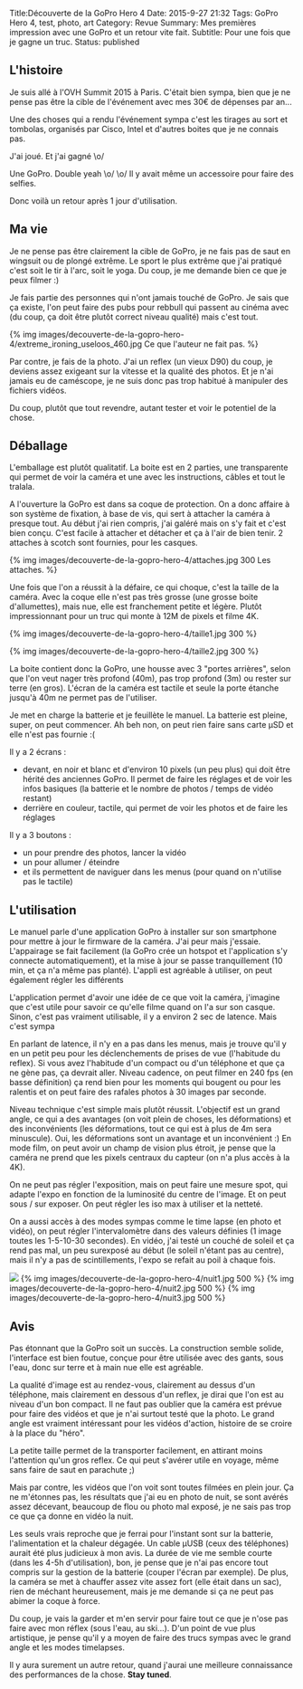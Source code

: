 Title:Découverte de la GoPro Hero 4
Date: 2015-9-27 21:32
Tags: GoPro Hero 4, test, photo, art
Category: Revue
Summary: Mes premières impression avec une GoPro et un retour vite fait.
Subtitle: Pour une fois que je gagne un truc.
Status: published

## L'histoire

Je suis allé à l'OVH Summit 2015 à Paris. C'était bien sympa, bien que je ne pense pas être la cible de l'événement avec mes 30€ de dépenses par an...

Une des choses qui a rendu l'événement sympa c'est les tirages au sort et tombolas, organisés par Cisco, Intel et d'autres boites que je ne connais pas.

J'ai joué. Et j'ai gagné \o/

Une GoPro. Double yeah \o/ \o/ Il y avait même un accessoire pour faire des selfies.

Donc voilà un retour après 1 jour d'utilisation.

## Ma vie

Je ne pense pas être clairement la cible de GoPro, je ne fais pas de saut en wingsuit ou de plongé extrême. Le sport le plus extrême que j'ai pratiqué c'est soit le tir à l'arc, soit le yoga. Du coup, je me demande bien ce que je peux filmer :)

Je fais partie des personnes qui n'ont jamais touché de GoPro. Je sais que ça existe, l'on peut faire des pubs pour rebbull qui passent au cinéma avec (du coup, ça doit être plutôt correct niveau qualité) mais c'est tout.

{% img images/decouverte-de-la-gopro-hero-4/extreme_ironing_useloos_460.jpg Ce que l'auteur ne fait pas. %}

Par contre, je fais de la photo. J'ai un reflex (un vieux D90) du coup, je deviens assez exigeant sur la vitesse et la qualité des photos. Et je n'ai jamais eu de caméscope, je ne suis donc pas trop habitué à manipuler des fichiers vidéos.

Du coup, plutôt que tout revendre, autant tester et voir le potentiel de la chose.

## Déballage

L'emballage est plutôt qualitatif. La boite est en 2 parties, une transparente qui permet de voir la caméra et une avec les instructions, câbles et tout le tralala.

A l'ouverture la GoPro est dans sa coque de protection. On a donc affaire à son système de fixation, à base de vis, qui sert à attacher la caméra à presque tout. Au début j'ai rien compris, j'ai galéré mais on s'y fait et c'est bien conçu. C'est facile à attacher et détacher et ça à l'air de bien tenir. 2 attaches à scotch sont fournies, pour les casques.

{% img images/decouverte-de-la-gopro-hero-4/attaches.jpg 300 Les attaches. %}


Une fois que l'on a réussit à la défaire, ce qui choque, c'est la taille de la caméra. Avec la coque elle n'est pas très grosse (une grosse boite d'allumettes), mais nue, elle est franchement petite et légère. Plutôt impressionnant pour un truc qui monte à 12M de pixels et filme 4K.

{% img images/decouverte-de-la-gopro-hero-4/taille1.jpg 300 %}

{% img images/decouverte-de-la-gopro-hero-4/taille2.jpg 300 %}


La boite contient donc la GoPro, une housse avec 3 "portes arrières", selon que l'on veut nager très profond (40m), pas trop profond (3m) ou rester sur terre (en gros). L'écran de la caméra est tactile et seule la porte étanche jusqu'à 40m ne permet pas de l'utiliser.

Je met en charge la batterie et je feuillète le manuel. La batterie est pleine, super, on peut commencer. Ah beh non, on peut rien faire sans carte µSD et elle n'est pas fournie :(

Il y a 2 écrans :

* devant, en noir et blanc et d'environ 10 pixels (un peu plus) qui doit être hérité des anciennes GoPro. Il permet de faire les réglages et de voir les infos basiques (la batterie et le nombre de photos / temps de vidéo restant)
* derrière en couleur, tactile, qui permet de voir les photos et de faire les réglages

Il y a 3 boutons :

* un pour prendre des photos, lancer la vidéo
* un pour allumer / éteindre
* et ils permettent de naviguer dans les menus (pour quand on n'utilise pas le tactile)

## L'utilisation

Le manuel parle d'une application GoPro à installer sur son smartphone pour mettre à jour le firmware de la caméra. J'ai peur mais j'essaie. L'appairage se fait facilement (la GoPro crée un hotspot et l'application s'y connecte automatiquement), et la mise à jour se passe tranquillement (10 min, et ça n'a même pas planté). L'appli est agréable à utiliser, on peut également régler les différents

L'application permet d'avoir une idée de ce que voit la caméra, j'imagine que c'est utile pour savoir ce qu'elle filme quand on l'a sur son casque. Sinon, c'est pas vraiment utilisable, il y a environ 2 sec de latence. Mais c'est sympa

En parlant de latence, il n'y en a pas dans les menus, mais je trouve qu'il y en un petit peu pour les déclenchements de prises de vue (l'habitude du reflex). Si vous avez l'habitude d'un compact ou d'un téléphone et que ça ne gène pas, ça devrait aller. Niveau cadence, on peut filmer en 240 fps (en basse définition) ça rend bien pour les moments qui bougent ou pour les ralentis et on peut faire des rafales photos à 30 images par seconde.

Niveau technique c'est simple mais plutôt réussit. L'objectif est un grand angle, ce qui a des avantages (on voit plein de choses, les déformations) et des inconvénients (les déformations, tout ce qui est à plus de 4m sera minuscule). Oui, les déformations sont un avantage et un inconvénient :) En mode film, on peut avoir un champ de vision plus étroit, je pense que la caméra ne prend que les pixels centraux du capteur (on n'a plus accès à la 4K).

On ne peut pas régler l'exposition, mais on peut faire une mesure spot, qui adapte l'expo en fonction de la luminosité du centre de l'image. Et on peut sous / sur exposer. On peut régler les iso max à utiliser et la netteté.

On a aussi accès à des modes sympas comme le time lapse (en photo et vidéo), on peut régler l'intervalomètre dans des valeurs définies (1 image toutes les 1-5-10-30 secondes). En vidéo, j'ai testé un couché de soleil et ça rend pas mal, un peu surexposé au début (le soleil n'étant pas au centre), mais il n'y a pas de scintillements, l'expo se refait au poil à chaque fois.

<img class="image-process-article-image" src="/images/decouverte-de-la-gopro-hero-4/nuit1.jpg"/>
{% img images/decouverte-de-la-gopro-hero-4/nuit1.jpg 500 %}
{% img images/decouverte-de-la-gopro-hero-4/nuit2.jpg 500 %}
{% img images/decouverte-de-la-gopro-hero-4/nuit3.jpg 500 %}


## Avis

Pas étonnant que la GoPro soit un succès. La construction semble solide, l'interface est bien foutue, conçue pour être utilisée avec des gants, sous l'eau, donc sur terre et à main nue elle est agréable.

La qualité d'image est au rendez-vous, clairement au dessus d'un téléphone, mais clairement en dessous d'un reflex, je dirai que l'on est au niveau d'un bon compact. Il ne faut pas oublier que la caméra est prévue pour faire des vidéos et que je n'ai surtout testé que la photo. Le grand angle est vraiment intéressant pour les vidéos d'action, histoire de se croire à la place du "héro".

La petite taille permet de la transporter facilement, en attirant moins l'attention qu'un gros reflex. Ce qui peut s'avérer utile en voyage, même sans faire de saut en parachute ;)

Mais par contre, les vidéos que l'on voit sont toutes filmées en plein jour. Ça ne m'étonnes pas, les résultats que j'ai eu en photo de nuit, se sont avérés assez décevant, beaucoup de flou ou photo mal exposé, je ne sais pas trop ce que ça donne en vidéo la nuit.

Les seuls vrais reproche que je ferrai pour l'instant sont sur la batterie, l'alimentation et la chaleur dégagée. Un cable µUSB (ceux des téléphones) aurait été plus judicieux à mon avis. La durée de vie me semble courte (dans les 4-5h d'utilisation), bon, je pense que je n'ai pas encore tout compris sur la gestion de la batterie (couper l'écran par exemple). De plus, la caméra se met à chauffer assez vite assez fort (elle était dans un sac), rien de méchant heureusement, mais je me demande si ça ne peut pas abimer la coque à force.

Du coup, je vais la garder et m'en servir pour faire tout ce que je n'ose pas faire avec mon réflex (sous l'eau, au ski...). D'un point de vue plus artistique, je pense qu'il y a moyen de faire des trucs sympas avec le grand angle et les modes timelapses.

Il y aura surement un autre retour, quand j'aurai une meilleure connaissance des performances de la chose. __Stay tuned__.